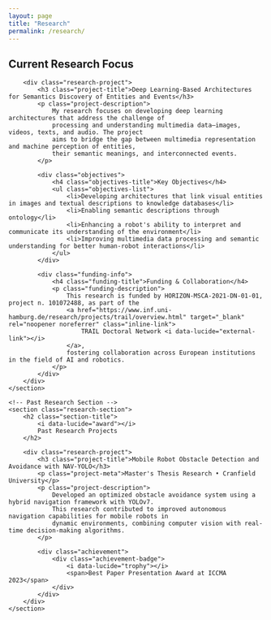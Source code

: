 ```yaml
---
layout: page
title: "Research"
permalink: /research/
---
```


<div class="research-content">
    <!-- Current Research Section -->
    <section class="research-section">
        <h2 class="section-title">
            <i data-lucide="book-open"></i>
            Current Research Focus
        </h2>
        
        <div class="research-project">
            <h3 class="project-title">Deep Learning-Based Architectures for Semantics Discovery of Entities and Events</h3>
            <p class="project-description">
                My research focuses on developing deep learning architectures that address the challenge of 
                processing and understanding multimedia data—images, videos, texts, and audio. The project 
                aims to bridge the gap between multimedia representation and machine perception of entities, 
                their semantic meanings, and interconnected events.
            </p>
            
            <div class="objectives">
                <h4 class="objectives-title">Key Objectives</h4>
                <ul class="objectives-list">
                    <li>Developing architectures that link visual entities in images and textual descriptions to knowledge databases</li>
                    <li>Enabling semantic descriptions through ontology</li>
                    <li>Enhancing a robot's ability to interpret and communicate its understanding of the environment</li>
                    <li>Improving multimedia data processing and semantic understanding for better human-robot interactions</li>
                </ul>
            </div>

            <div class="funding-info">
                <h4 class="funding-title">Funding & Collaboration</h4>
                <p class="funding-description">
                    This research is funded by HORIZON-MSCA-2021-DN-01-01, project n. 101072488, as part of the 
                    <a href="https://www.inf.uni-hamburg.de/research/projects/trail/overview.html" target="_blank" rel="noopener noreferrer" class="inline-link">
                        TRAIL Doctoral Network <i data-lucide="external-link"></i>
                    </a>, 
                    fostering collaboration across European institutions in the field of AI and robotics.
                </p>
            </div>
        </div>
    </section>

    <!-- Past Research Section -->
    <section class="research-section">
        <h2 class="section-title">
            <i data-lucide="award"></i>
            Past Research Projects
        </h2>
        
        <div class="research-project">
            <h3 class="project-title">Mobile Robot Obstacle Detection and Avoidance with NAV-YOLO</h3>
            <p class="project-meta">Master's Thesis Research • Cranfield University</p>
            <p class="project-description">
                Developed an optimized obstacle avoidance system using a hybrid navigation framework with YOLOv7. 
                This research contributed to improved autonomous navigation capabilities for mobile robots in 
                dynamic environments, combining computer vision with real-time decision-making algorithms.
            </p>
            
            <div class="achievement">
                <div class="achievement-badge">
                    <i data-lucide="trophy"></i>
                    <span>Best Paper Presentation Award at ICCMA 2023</span>
                </div>
            </div>
        </div>
    </section>
</div>

<script>
    document.addEventListener('DOMContentLoaded', function() {
        lucide.createIcons();
    });
</script>

